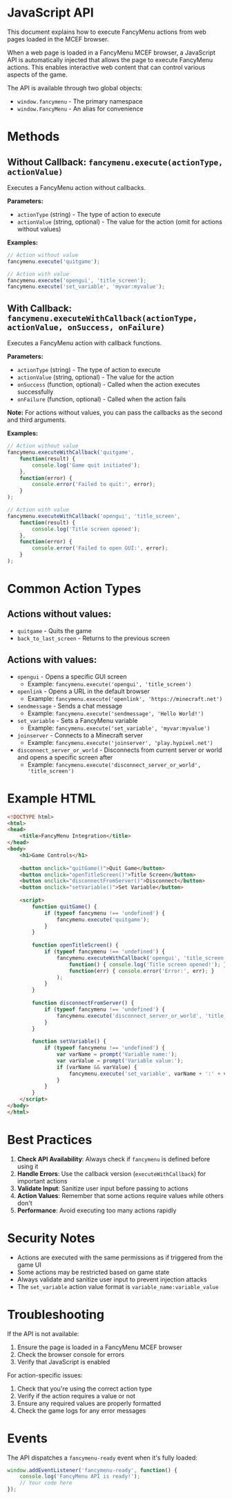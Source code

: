 # JavaScript API

This document explains how to execute FancyMenu actions from web pages loaded in the MCEF browser.

When a web page is loaded in a FancyMenu MCEF browser, a JavaScript API is automatically injected that allows the page to execute FancyMenu actions. This enables interactive web content that can control various aspects of the game.

The API is available through two global objects:
- `window.fancymenu` - The primary namespace
- `window.FancyMenu` - An alias for convenience

# Methods

## Without Callback: `fancymenu.execute(actionType, actionValue)`
Executes a FancyMenu action without callbacks.

**Parameters:**
- `actionType` (string) - The type of action to execute
- `actionValue` (string, optional) - The value for the action (omit for actions without values)

**Examples:**
```javascript
// Action without value
fancymenu.execute('quitgame');

// Action with value
fancymenu.execute('opengui', 'title_screen');
fancymenu.execute('set_variable', 'myvar:myvalue');
```

## With Callback: `fancymenu.executeWithCallback(actionType, actionValue, onSuccess, onFailure)`
Executes a FancyMenu action with callback functions.

**Parameters:**
- `actionType` (string) - The type of action to execute
- `actionValue` (string, optional) - The value for the action
- `onSuccess` (function, optional) - Called when the action executes successfully
- `onFailure` (function, optional) - Called when the action fails

**Note:** For actions without values, you can pass the callbacks as the second and third arguments.

**Examples:**
```javascript
// Action without value
fancymenu.executeWithCallback('quitgame',
    function(result) {
        console.log('Game quit initiated');
    },
    function(error) {
        console.error('Failed to quit:', error);
    }
);

// Action with value
fancymenu.executeWithCallback('opengui', 'title_screen',
    function(result) {
        console.log('Title screen opened');
    },
    function(error) {
        console.error('Failed to open GUI:', error);
    }
);
```

# Common Action Types

## Actions without values:
- `quitgame` - Quits the game
- `back_to_last_screen` - Returns to the previous screen

## Actions with values:
- `opengui` - Opens a specific GUI screen
  - Example: `fancymenu.execute('opengui', 'title_screen')`
- `openlink` - Opens a URL in the default browser
  - Example: `fancymenu.execute('openlink', 'https://minecraft.net')`
- `sendmessage` - Sends a chat message
  - Example: `fancymenu.execute('sendmessage', 'Hello World!')`
- `set_variable` - Sets a FancyMenu variable
  - Example: `fancymenu.execute('set_variable', 'myvar:myvalue')`
- `joinserver` - Connects to a Minecraft server
  - Example: `fancymenu.execute('joinserver', 'play.hypixel.net')`
- `disconnect_server_or_world` - Disconnects from current server or world and opens a specific screen after
  - Example: `fancymenu.execute('disconnect_server_or_world', 'title_screen')`

# Example HTML

```html
<!DOCTYPE html>
<html>
<head>
    <title>FancyMenu Integration</title>
</head>
<body>
    <h1>Game Controls</h1>
    
    <button onclick="quitGame()">Quit Game</button>
    <button onclick="openTitleScreen()">Title Screen</button>
    <button onclick="disconnectFromServer()">Disconnect</button>
    <button onclick="setVariable()">Set Variable</button>
    
    <script>
        function quitGame() {
            if (typeof fancymenu !== 'undefined') {
                fancymenu.execute('quitgame');
            }
        }
        
        function openTitleScreen() {
            if (typeof fancymenu !== 'undefined') {
                fancymenu.executeWithCallback('opengui', 'title_screen',
                    function() { console.log('Title screen opened!'); },
                    function(err) { console.error('Error:', err); }
                );
            }
        }
        
        function disconnectFromServer() {
            if (typeof fancymenu !== 'undefined') {
                fancymenu.execute('disconnect_server_or_world', 'title_screen');
            }
        }
        
        function setVariable() {
            if (typeof fancymenu !== 'undefined') {
                var varName = prompt('Variable name:');
                var varValue = prompt('Variable value:');
                if (varName && varValue) {
                    fancymenu.execute('set_variable', varName + ':' + varValue);
                }
            }
        }
    </script>
</body>
</html>
```

# Best Practices

1. **Check API Availability**: Always check if `fancymenu` is defined before using it
2. **Handle Errors**: Use the callback version (`executeWithCallback`) for important actions
3. **Validate Input**: Sanitize user input before passing to actions
4. **Action Values**: Remember that some actions require values while others don't
5. **Performance**: Avoid executing too many actions rapidly

# Security Notes

- Actions are executed with the same permissions as if triggered from the game UI
- Some actions may be restricted based on game state
- Always validate and sanitize user input to prevent injection attacks
- The `set_variable` action value format is `variable_name:variable_value`

# Troubleshooting

If the API is not available:
1. Ensure the page is loaded in a FancyMenu MCEF browser
2. Check the browser console for errors
3. Verify that JavaScript is enabled

For action-specific issues:
1. Check that you're using the correct action type
2. Verify if the action requires a value or not
3. Ensure any required values are properly formatted
4. Check the game logs for any error messages

# Events

The API dispatches a `fancymenu-ready` event when it's fully loaded:

```javascript
window.addEventListener('fancymenu-ready', function() {
    console.log('FancyMenu API is ready!');
    // Your code here
});
```
